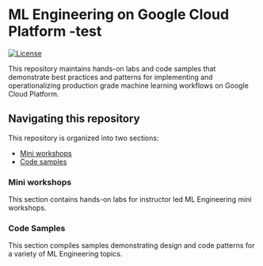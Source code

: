 # ML Engineering on Google Cloud Platform -test

[![License](https://img.shields.io/badge/License-Apache%202.0-blue.svg)](LICENSE)


This repository maintains hands-on labs and code samples that demonstrate best practices and patterns for implementing and operationalizing production grade machine learning workflows on Google Cloud Platform. 

## Navigating this repository
This repository is organized into two sections:
- [Mini workshops](./workshops/)
- [Code samples](./examples/)


### Mini workshops
This section contains hands-on labs for instructor led ML Engineering mini workshops. 

### Code Samples
This section compiles  samples demonstrating design and code patterns for a variety of ML Engineering topics. 



